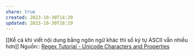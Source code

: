 ```yaml
---
share: true
created: 2023-10-30T14:29
updated: 2023-10-30T18:19
---
```

[[Kể cả khi viết nội dung bằng ngôn ngữ khác thì số ký tự ASCII vẫn nhiều hơn]]
Nguồn:: [Regex Tutorial - Unicode Characters and Properties](https://www.regular-expressions.info/unicode.html)
